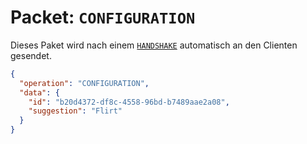 # Packet: `CONFIGURATION`
Dieses Paket wird nach einem [`HANDSHAKE`](HANDSHAKE.md) automatisch an den Clienten gesendet.

```json
{
  "operation": "CONFIGURATION",
  "data": {
    "id": "b20d4372-df8c-4558-96bd-b7489aae2a08",
    "suggestion": "Flirt"
  }
}
```

